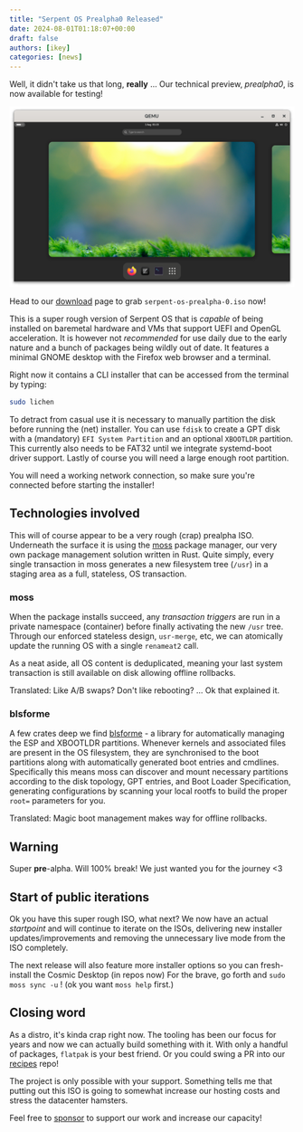 ```yaml
---
title: "Serpent OS Prealpha0 Released"
date: 2024-08-01T01:18:07+00:00
draft: false
authors: [ikey]
categories: [news]
---
```


Well, it didn't take us that long, **really** ... Our technical preview, *prealpha0*, is now available for testing!

![wip boot code](prealpha0.png)

Head to our [download](/download) page to grab `serpent-os-prealpha-0.iso` now!

<!--more-->

This is a super rough version of Serpent OS that is *capable* of being installed on baremetal hardware and VMs that
support UEFI and OpenGL acceleration. It is however not *recommended* for use daily due to the early nature and a bunch
of packages being wildly out of date. It features a minimal GNOME desktop with the Firefox web browser and a terminal.

Right now it contains a CLI installer that can be accessed from the terminal by typing:

```bash
sudo lichen
```

To detract from casual use it is necessary to manually partition the disk before running the (net) installer. You can use
`fdisk` to create a GPT disk with a (mandatory) `EFI System Partition` and an optional `XBOOTLDR` partition. This currently
also needs to be FAT32 until we integrate systemd-boot driver support. Lastly of course you will need a large enough root
partition.

You will need a working network connection, so make sure you're connected before starting the installer!


## Technologies involved

This will of course appear to be a very rough (crap) prealpha ISO. Underneath the surface it is using the [moss](https://github.com/serpent-os/moss)
package manager, our very own package management solution written in Rust. Quite simply, every single transaction in moss generates
a new filesystem tree (`/usr`) in a staging area as a full, stateless, OS transaction.

### moss

When the package installs succeed, any *transaction triggers* are run in a private namespace (container) before finally activating
the new `/usr` tree. Through our enforced stateless design, `usr-merge`, etc, we can atomically update the running OS with a single `renameat2`
call.

As a neat aside, all OS content is deduplicated, meaning your last system transaction is still available on disk allowing offline rollbacks.

Translated: Like A/B swaps? Don't like rebooting? ... Ok that explained it.

### blsforme

A few crates deep we find [blsforme](https://github.com/serpent-os/blsforme) - a library for automatically managing the ESP and XBOOTLDR
partitions. Whenever kernels and associated files are present in the OS filesystem, they are synchronised to the boot partitions along
with automatically generated boot entries and cmdlines. Specifically this means moss can discover and mount necessary partitions according to
the disk topology, GPT entries, and Boot Loader Specification, generating configurations by scanning your local rootfs to build the proper
`root=` parameters for you.

Translated: Magic boot management makes way for offline rollbacks.

## Warning

Super **pre**-alpha. Will 100% break! We just wanted you for the journey <3

## Start of public iterations

Ok you have this super rough ISO, what next? We now have an actual *startpoint* and will continue to iterate on the ISOs,
delivering new installer updates/improvements and removing the unnecessary live mode from the ISO completely.

The next release will also feature more installer options so you can fresh-install the Cosmic Desktop (in repos now)
For the brave, go forth and `sudo moss sync -u` ! (ok you want `moss help` first.)

## Closing word

As a distro, it's kinda crap right now. The tooling has been our focus for years and now we can actually build something
with it. With only a handful of packages, `flatpak` is your best friend. Or you could swing a PR into our [recipes](https://github.com/serpent-os/recipes) repo!

The project is only possible with your support. Something tells me that putting out this ISO is going to somewhat increase
our hosting costs and stress the datacenter hamsters.

Feel free to [sponsor](https://github.com/sponsors/ikeycode) to support our work and increase our capacity!
